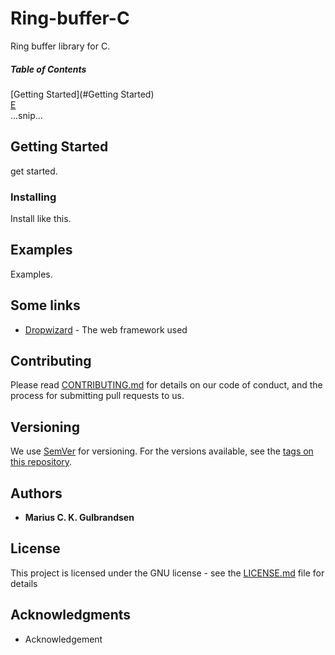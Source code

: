 # Ring-buffer-C
 Ring buffer library for C.

 ##### Table of Contents  
[Getting Started](#Getting Started)  
[E](#emphasis)  
...snip...    
<a name="headers"/>

## Getting Started
<a name="Getting Started"/>
get started.

### Installing

Install like this.

## Examples
Examples.

## Some links

* [Dropwizard](http://www.dropwizard.io/1.0.2/docs/) - The web framework used


## Contributing

Please read [CONTRIBUTING.md](https://gist.github.com/PurpleBooth/b24679402957c63ec426) for details on our code of conduct, and the process for submitting pull requests to us.

## Versioning

We use [SemVer](http://semver.org/) for versioning. For the versions available, see the [tags on this repository](https://github.com/your/project/tags). 

## Authors

* **Marius C. K. Gulbrandsen** 

## License

This project is licensed under the GNU license - see the [LICENSE.md](LICENSE.md) file for details

## Acknowledgments

* Acknowledgement

